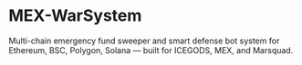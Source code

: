 # MEX-WarSystem
Multi-chain emergency fund sweeper and smart defense bot system for Ethereum, BSC, Polygon, Solana — built for ICEGODS, MEX, and Marsquad.
